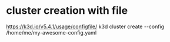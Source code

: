 # cluster creation with file
https://k3d.io/v5.4.1/usage/configfile/
k3d cluster create --config /home/me/my-awesome-config.yaml